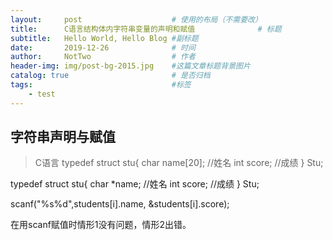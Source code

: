 ```yaml
---
layout:     post                    # 使用的布局（不需要改）
title:      C语言结构体内字符串变量的声明和赋值              # 标题 
subtitle:   Hello World, Hello Blog #副标题
date:       2019-12-26              # 时间
author:     NotTwo                  # 作者
header-img: img/post-bg-2015.jpg    #这篇文章标题背景图片
catalog: true                       # 是否归档
tags:                               #标签
    - test
---
```


## 字符串声明与赋值
> C语言
typedef struct stu{
    char name[20];  //姓名
    int score;  //成绩
} Stu;

typedef struct stu{
    char *name;  //姓名
    int score;  //成绩
} Stu;

scanf("%s%d",students[i].name, &students[i].score);

在用scanf赋值时情形1没有问题，情形2出错。
